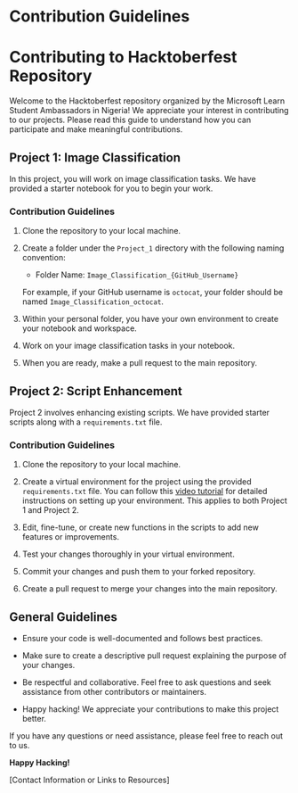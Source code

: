 # Contribution Guidelines

# Contributing to Hacktoberfest Repository

Welcome to the Hacktoberfest repository organized by the Microsoft Learn Student Ambassadors in Nigeria! We appreciate your interest in contributing to our projects. Please read this guide to understand how you can participate and make meaningful contributions.

## Project 1: Image Classification

In this project, you will work on image classification tasks. We have provided a starter notebook for you to begin your work.

### Contribution Guidelines

1. Clone the repository to your local machine.

2. Create a folder under the `Project_1` directory with the following naming convention:
   - Folder Name: `Image_Classification_{GitHub_Username}`
   
   For example, if your GitHub username is `octocat`, your folder should be named `Image_Classification_octocat`.

3. Within your personal folder, you have your own environment to create your notebook and workspace.

4. Work on your image classification tasks in your notebook.

5. When you are ready, make a pull request to the main repository.

## Project 2: Script Enhancement

Project 2 involves enhancing existing scripts. We have provided starter scripts along with a `requirements.txt` file.

### Contribution Guidelines

1. Clone the repository to your local machine.

2. Create a virtual environment for the project using the provided `requirements.txt` file. You can follow this [video tutorial](link-to-video-tutorial) for detailed instructions on setting up your environment. This applies to both Project 1 and Project 2.

3. Edit, fine-tune, or create new functions in the scripts to add new features or improvements.

4. Test your changes thoroughly in your virtual environment.

5. Commit your changes and push them to your forked repository.

6. Create a pull request to merge your changes into the main repository.

## General Guidelines

- Ensure your code is well-documented and follows best practices.

- Make sure to create a descriptive pull request explaining the purpose of your changes.

- Be respectful and collaborative. Feel free to ask questions and seek assistance from other contributors or maintainers.

- Happy hacking! We appreciate your contributions to make this project better.

If you have any questions or need assistance, please feel free to reach out to us.

**Happy Hacking!**

[Contact Information or Links to Resources]
